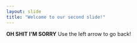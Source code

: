 ```yaml
---
layout: slide
title: "Welcome to our second slide!"
---
```

**OH SHIT I'M SORRY**
Use the left arrow to go back!
